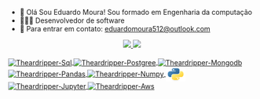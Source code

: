 - 🤚 Olá Sou Eduardo Moura! Sou formado em Engenharia da computação
- 👨🏻‍💻 Desenvolvedor de software
- 💬 Para entrar em contato: eduardomoura512@outlook.com

<div align="center">
  <a href="https://github.com/Theardripper">
  <img height="180em" src="https://github-readme-stats.vercel.app/api?username=Theardripper&show_icons=true&theme=dracula&include_all_commits=true&count_private=true"/>
  <img height="180em" src="https://github-readme-stats.vercel.app/api/top-langs/?username=Theardripper&layout=compact&langs_count=7&theme=dracula"/>
</div>
  
  <div style="display: inline_block"><br>
  <img align="center" alt="Theardripper-Sql" height="30" width="40" src="https://cdn.jsdelivr.net/gh/devicons/devicon/icons/mysql/mysql-original.svg">
  <img align="center" alt="Theardripper-Postgree" height="30" width="40" src="https://cdn.jsdelivr.net/gh/devicons/devicon/icons/postgresql/postgresql-original.svg"">
  <img align="center" alt="Theardripper-Mongodb" height="30" width="40" src="https://cdn.jsdelivr.net/gh/devicons/devicon/icons/mongodb/mongodb-original.svg"">
  <img align="center" alt="Theardripper-Pandas" height="30" width="40" src="https://cdn.jsdelivr.net/gh/devicons/devicon/icons/pandas/pandas-original-wordmark.svg"">
  <img align="center" alt="Theardripper-Numpy" height="30" width="40" src="https://cdn.jsdelivr.net/gh/devicons/devicon/icons/numpy/numpy-original.svg"">
  <img align="center" alt="Theardripper-Python" height="30" width="40" src="https://raw.githubusercontent.com/devicons/devicon/master/icons/python/python-original.svg">
  <img align="center" alt="Theardripper-Jupyter" height="30" width="40" src="https://cdn.jsdelivr.net/gh/devicons/devicon/icons/jupyter/jupyter-original-wordmark.svg"">
  <img align="center" alt="Theardripper-Aws" height="30" width="40" src="https://icongr.am/devicon/amazonwebservices-original.svg"">
 
</div>

